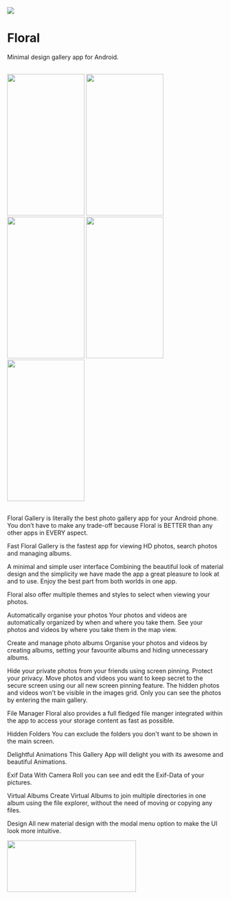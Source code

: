 <img src="https://raw.githubusercontent.com/vidit135g/Floral/master/screenshots/ffsf.png"/>

# Floral
Minimal design gallery app for Android.

<br />
<div class="christmas_promotion_boxes">
    <img src="https://raw.githubusercontent.com/vidit135g/Floral/master/screenshots/Image%201.jpeg" width="180" height="330"/>
    <img src="https://raw.githubusercontent.com/vidit135g/Floral/master/screenshots/Image%202.jpeg" width="180" height="330"/>
    <img src="https://raw.githubusercontent.com/vidit135g/Floral/master/screenshots/Image%203.jpeg" width="180" height="330"/>
    <img src="https://raw.githubusercontent.com/vidit135g/Floral/master/screenshots/Image%204.jpeg" width="180" height="330"/>
    <img src="https://raw.githubusercontent.com/vidit135g/Floral/master/screenshots/Image%205.jpeg" width="180" height="330"/>
</div>

<br />

Floral Gallery is literally the best photo gallery app for your Android phone. You don’t have to make any trade-off because Floral is BETTER than any other apps in EVERY aspect.

Fast Floral Gallery is the fastest app for viewing HD photos, search photos and managing albums.

A minimal and simple user interface Combining the beautiful look of material design and the simplicity we have made the app a great pleasure to look at and to use. Enjoy the best part from both worlds in one app.

Floral also offer multiple themes and styles to select when viewing your photos.

Automatically organise your photos Your photos and videos are automatically organized by when and where you take them. See your photos and videos by where you take them in the map view.

Create and manage photo albums Organise your photos and videos by creating albums, setting your favourite albums and hiding unnecessary albums.

Hide your private photos from your friends using screen pinning. Protect your privacy. Move photos and videos you want to keep secret to the secure screen using our all new screen pinning feature. The hidden photos and videos won't be visible in the images grid. Only you can see the photos by entering the main gallery.

File Manager Floral also provides a full fledged file manger integrated within the app to access your storage content as fast as possible.

Hidden Folders You can exclude the folders you don't want to be shown in the main screen.

Delightful Animations This Gallery App will delight you with its awesome and beautiful Animations.

Exif Data With Camera Roll you can see and edit the Exif-Data of your pictures.

Virtual Albums Create Virtual Albums to join multiple directories in one album using the file explorer, without the need of moving or copying any files.

Design All new material design with the modal menu option to make the UI look more intuitive.


<a href="https://play.google.com/store/apps/details?id=com.absolute.floral&hl=en"><img src="https://raw.githubusercontent.com/vidit135g/Notes-Central/master/screenshots/google-play-badge.png" width="300" height="120"/></a>
